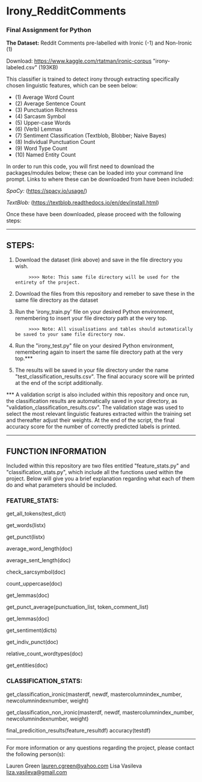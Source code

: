 # Irony_RedditComments
### Final Assignment for Python

<b>The Dataset:</b> 
Reddit Comments pre-labelled with Ironic (-1) and Non-Ironic (1)

Download: https://www.kaggle.com/rtatman/ironic-corpus "irony-labeled.csv" (193KB)

This classifier is trained to detect irony through extracting specifically chosen linguistic features, which can be seen below:
- (1) Average Word Count
- (2) Average Sentence Count
- (3) Punctuation Richness
- (4) Sarcasm Symbol
- (5) Upper-case Words
- (6) (Verb) Lemmas
- (7) Sentiment Classification (Textblob, Blobber; Naive Bayes)
- (8) Individual Punctuation Count
- (9) Word Type Count
- (10) Named Entity Count


In order to run this code, you will first need to download the packages/modules below; these can be loaded into your command line prompt. Links to where these can be downloaded from have been included:

<i>SpaCy:</i> (https://spacy.io/usage/)


<i>TextBlob:</i> (https://textblob.readthedocs.io/en/dev/install.html)

Once these have been downloaded, please proceed with the following steps:

---
## STEPS: 
1) Download the dataset (link above) and save in the file directory you wish.
            
            >>>> Note: This same file directory will be used for the entirety of the project. 
            
2) Download the files from this repository and remeber to save these in the same file directory as the dataset

3) Run the 'irony_train.py' file on your desired Python environment, remembering to insert your file directory path at the very         top.
            
            >>>> Note: All visualisations and tables should automatically be saved to your same file directory now.
   
4) Run the "irony_test.py" file on your desired Python environment, remembering again to insert the same file directory path at the very top.***

5) The results will be saved in your file directory under the name "test_classification_results.csv". The final accuracy score will be printed at the end of the script additionally.


*** A validation script is also included within this repository and once run, the classification results are automatically saved in your directory, as "validation_classification_results.csv". The validation stage was used to select the most relevant linguistic features extracted within the training set and thereafter adjust their weights. At the end of the script, the final accuracy score for the number of correctly predicted labels is printed. 

---
## FUNCTION INFORMATION
Included within this repository are two files entitled "feature_stats.py" and "classification_stats.py", which include all the functions used within the project. Below will give you a brief explanation regarding what each of them do and what parameters should be included.

### FEATURE_STATS:

get_all_tokens(test_dict)

get_words(listx)

get_punct(listx)

average_word_length(doc)

average_sent_length(doc)

check_sarcsymbol(doc)

count_uppercase(doc)

get_lemmas(doc)

get_punct_average(punctuation_list, token_comment_list)

get_lemmas(doc)

get_sentiment(dicts)

get_indiv_punct(doc)

relative_count_wordtypes(doc)

get_entities(doc)

### CLASSIFICATION_STATS:
get_classification_ironic(masterdf, newdf, mastercolumnindex_number, newcolumnindexnumber, weight)

get_classification_non_ironic(masterdf, newdf, mastercolumnindex_number, newcolumnindexnumber, weight)

final_predicition_results(feature_resultdf)
accuracy(testdf)

---
For more information or any questions regarding the project, please contact the following person(s):

Lauren Green    lauren.cgreen@yahoo.com
Lisa Vasileva   liza.vasileva@gmail.com
